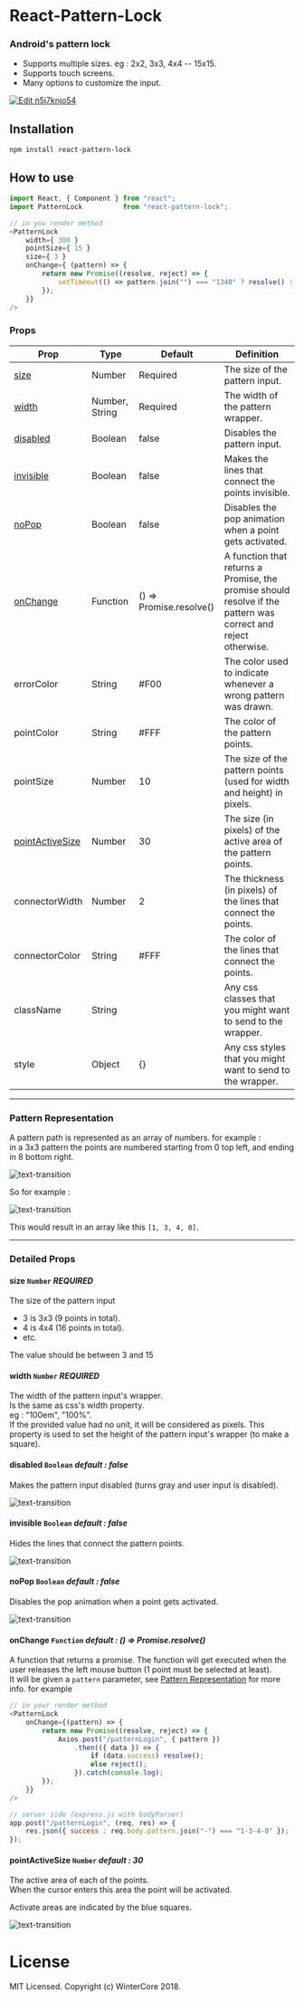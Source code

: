 # React-Pattern-Lock
### Android's pattern lock
* Supports multiple sizes. eg : 2x2, 3x3, 4x4 -- 15x15.
* Supports touch screens.
* Many options to customize the input.

[![Edit n5j7knjo54](https://codesandbox.io/static/img/play-codesandbox.svg)](https://codesandbox.io/s/n5j7knjo54)

## Installation
```npm install react-pattern-lock```
## How to use

```javascript
import React, { Component } from "react";
import PatternLock          from "react-pattern-lock";

// in you render method
<PatternLock
	width={ 300 }
	pointSize={ 15 }
	size={ 3 }
	onChange={ (pattern) => {
		return new Promise((resolve, reject) => {
			setTimeout(() => pattern.join("") === "1340" ? resolve() : reject(), 1500);
		});
	}}
/>
```

### Props
| Prop | Type | Default | Definition |
| --- | --- | --- | --- |
| [size](#prop-size) | Number | Required | The size of the pattern input. |
| [width](#prop-width) | Number, String | Required | The width of the pattern wrapper. |
| [disabled](#prop-disabled) | Boolean | false | Disables the pattern input. |
| [invisible](#prop-invisible) | Boolean | false | Makes the lines that connect the points invisible. |
| [noPop](#prop-noPop) | Boolean | false | Disables the pop animation when a point gets activated. |
| [onChange](#prop-onChange) | Function | () => Promise.resolve() | A function that returns a Promise, the promise should resolve if the pattern was correct and reject otherwise. |
| errorColor | String | #F00 | The color used to indicate whenever a wrong pattern was drawn. |
| pointColor | String | #FFF | The color of the pattern points. |
| pointSize | Number | 10 | The size of the pattern points (used for width and height) in pixels. |
| [pointActiveSize](#prop-pointActiveSize) | Number | 30 | The size (in pixels) of the active area of the pattern points. |
| connectorWidth | Number | 2 | The thickness (in pixels) of the lines that connect the points. |
| connectorColor | String | #FFF | The color of the lines that connect the points. |
| className | String | | Any css classes that you might want to send to the wrapper. |
| style | Object | {} | Any css styles that you might want to send to the wrapper. |

----
### <a name="pattern-representation"></a> Pattern Representation

A pattern path is represented as an array of numbers.
for example :  
in a 3x3 pattern
the points are numbered starting from 0 top left, and ending in 8 bottom right.

![text-transition](examples/representation.jpg)

So for example :

![text-transition](examples/output-example.gif)

This would result in an array like this ```[1, 3, 4, 0]```.

----

### Detailed Props

#### <a name="prop-size"></a> size ```Number``` *REQUIRED*
The size of the pattern input
* 3 is 3x3 (9 points in total).
* 4 is 4x4 (16 points in total).
* etc.

The value should be between 3 and 15

#### <a name="prop-width"></a> width ```Number``` *REQUIRED*
The width of the pattern input's wrapper.  
Is the same as css's width property.  
eg : "100em", "100%".  
If the provided value had no unit, it will be considered as pixels.
This property is used to set the height of the pattern input's wrapper (to make a square).

#### <a name="prop-disabled"></a> disabled ```Boolean``` *default : false*
Makes the pattern input disabled (turns gray and user input is disabled).

![text-transition](examples/disabled.jpg)

#### <a name="prop-invisible"></a> invisible ```Boolean``` *default : false*
Hides the lines that connect the pattern points.

![text-transition](examples/invisible.gif)


#### <a name="prop-noPop"></a> noPop ```Boolean``` *default : false*
Disables the pop animation when a point gets activated.

![text-transition](examples/noPop.gif)

#### <a name="prop-onChange"></a> onChange ```Function``` *default : () => Promise.resolve()*
A function that returns a promise.
The function will get executed when the user releases the left mouse button (1 point must be selected at least).   
It will be given a ```pattern``` parameter, see [Pattern Representation](#pattern-representation) for more info.
for example
```js
// in your render method
<PatternLock
	onChange={(pattern) => {
		return new Promise((resolve, reject) => {
			Axios.post("/patternLogin", { pattern })
				.then(({ data }) => {
					if (data.success) resolve();
					else reject();
				}).catch(console.log);
		});
	}}
/>

// server side (express.js with bodyParser)
app.post("/patternLogin", (req, res) => {
	res.json({ success : req.body.pattern.join("-") === "1-3-4-0" });
});
```

#### <a name="prop-pointActiveSize"></a> pointActiveSize ```Number``` *default : 30*

The active area of each of the points.  
When the cursor enters this area the point will be activated.

Activate areas are indicated by the blue squares.

![text-transition](examples/active-area.jpg)


# License
MIT Licensed. Copyright (c) WinterCore 2018.